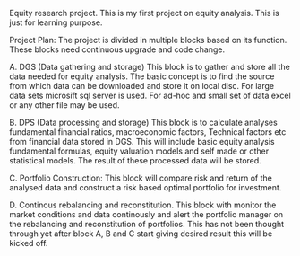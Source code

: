 Equity research project. This is my first project on equity analysis. This is just for learning purpose.

Project Plan: The project is divided in multiple blocks based on its function. These blocks need continuous upgrade and code change.

A. DGS (Data gathering and storage) This block is to gather and store all the data needed for equity analysis. The basic concept is to find the source from which data can be downloaded and store it on local disc. For large data sets microsift sql server is used. For ad-hoc and small set of data excel or any other file may be used.

B. DPS (Data processing and storage) This block is to calculate analyses fundamental financial ratios, macroeconomic factors, Technical factors etc from financial data stored in DGS. This will include basic equity analysis fundamental formulas, equity valuation models and self made or other statistical models. The result of these processed data will be stored.

C. Portfolio Construction: This block will compare risk and return of the analysed data and construct a risk based optimal portfolio for investment.

D. Continous rebalancing and reconstitution. This block with monitor the market conditions and data continously and alert the portfolio manager on the rebalancing and reconstitution of portfolios. This has not been thought through yet after block A, B and C start giving desired result this will be kicked off.
